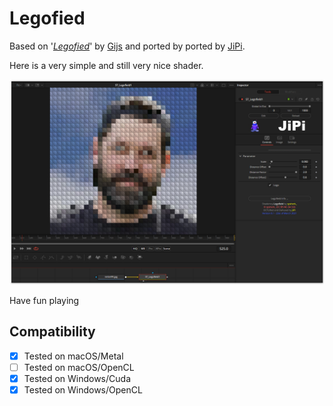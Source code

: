 Legofied
==================

Based on '_[Legofied](https://www.shadertoy.com/view/XtBSzy)_' by [Gijs](https://www.shadertoy.com/user/Gijs) and ported by ported by [JiPi](../../Site/Profiles/JiPi.md).

Here is a very simple and still very nice shader.

[![Legofied](Legofied.png)](Legofied.fuse)


Have fun playing



## Compatibility
- [x] Tested on macOS/Metal
- [ ] Tested on macOS/OpenCL
- [x] Tested on Windows/Cuda
- [x] Tested on Windows/OpenCL